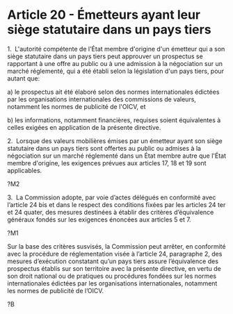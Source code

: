 # Article 20 - Émetteurs ayant leur siège statutaire dans un pays tiers


1.  L'autorité compétente de l'État membre d'origine d'un émetteur qui a son siège statutaire dans un pays tiers peut approuver un prospectus se rapportant à une offre au public ou à une admission à la négociation sur un marché réglementé, qui a été établi selon la législation d'un pays tiers, pour autant que:

a) le prospectus ait été élaboré selon des normes internationales édictées par les organisations internationales des commissions de valeurs, notamment les normes de publicité de l'OICV, et

b) les informations, notamment financières, requises soient équivalentes à celles exigées en application de la présente directive.

2.  Lorsque des valeurs mobilières émises par un émetteur ayant son siège statutaire dans un pays tiers sont offertes au public ou admises à la négociation sur un marché réglementé dans un État membre autre que l'État membre d'origine, les exigences prévues aux articles 17, 18 et 19 sont applicables.

?M2

3.  La Commission adopte, par voie d’actes délégués en conformité avec l’article 24 bis et dans le respect des conditions fixées par les articles 24 ter et 24 quater, des mesures destinées à établir des critères d’équivalence généraux fondés sur les exigences énoncées aux articles 5 et 7.

?M1

Sur la base des critères susvisés, la Commission peut arrêter, en conformité avec la procédure de réglementation visée à l’article 24, paragraphe 2, des mesures d’exécution constatant qu’un pays tiers assure l’équivalence des prospectus établis sur son territoire avec la présente directive, en vertu de son droit national ou de pratiques ou procédures fondées sur les normes internationales édictées par les organisations internationales, notamment les normes de publicité de l’OICV.

?B
